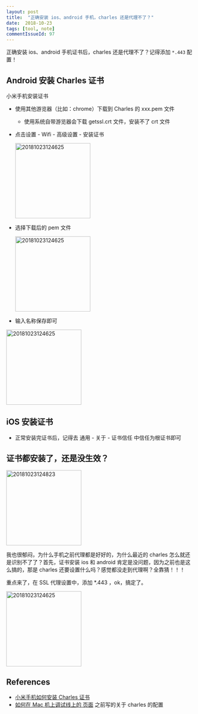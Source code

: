 ```yaml
---
layout: post
title:  "正确安装 ios、android 手机，charles 还是代理不了？"
date:  2018-10-23
tags: [tool, note]
commentIssueId: 97
---
```




正确安装 ios、android  手机证书后，charles 还是代理不了？记得添加 `*.443` 配置！



## Android 安装 Charles 证书

小米手机安装证书

* 使用其他游览器（比如：chrome）下载到 Charles 的 xxx.pem 文件

  * 使用系统自带游览器会下载 getssl.crt 文件，安装不了 crt 文件

* 点击设置 - Wifi - 高级设置 - 安装证书

  <img width="200" alt="20181023124625" src="https://user-images.githubusercontent.com/7157346/47336367-0626b680-d6c2-11e8-8b0d-c0cf7b28f8cc.jpeg">

* 选择下载后的 pem 文件

  <img width="200" alt="20181023124625" src="https://user-images.githubusercontent.com/7157346/47336366-058e2000-d6c2-11e8-9b4f-57cead916bb0.jpeg">

* 输入名称保存即可

<img width="200" alt="20181023124625" src="https://user-images.githubusercontent.com/7157346/47336365-058e2000-d6c2-11e8-9b81-d182350f0c2c.jpeg">





## iOS 安装证书

* 正常安装完证书后，记得去 通用 - 关于 - 证书信任 中信任为根证书即可



## 证书都安装了，还是没生效？



<img width="200" alt="20181023124823" src="https://user-images.githubusercontent.com/7157346/47336364-04f58980-d6c2-11e8-86d5-68111cff7c8f.png">



我也很郁闷，为什么手机之前代理都是好好的，为什么最近的 charles 怎么就还是识别不了了？首先，证书安装 ios 和 android 肯定是没问题，因为之前也是这么搞的，那是 charles 还要设置什么吗？感觉都没走到代理啊？全靠猜！！！

重点来了，在 SSL 代理设置中，添加 *.443 ，ok，搞定了。

<img width="200" alt="20181023124625" src="https://user-images.githubusercontent.com/7157346/47336363-04f58980-d6c2-11e8-99fa-062b32e48d15.png">



## References

* [小米手机如何安装 Charles 证书](https://testerhome.com/topics/9445)
* [如何在 Mac 机上调试线上的 页面](https://zhoukekestar.github.io/notes/2017/11/02/debug-ie-on-mac.html) 之前写的关于 charles 的配置